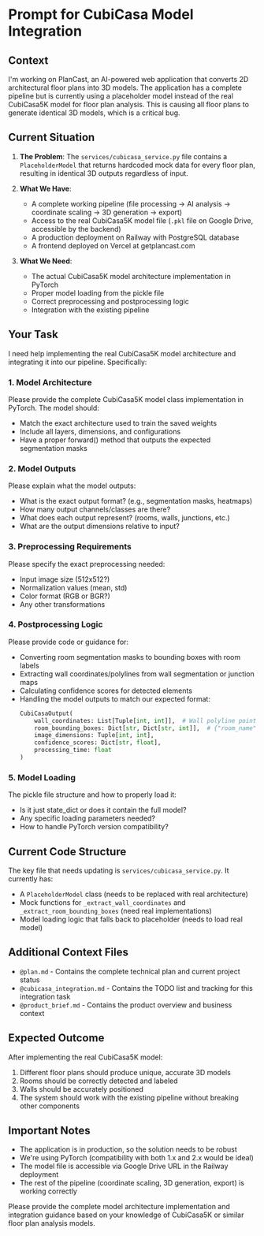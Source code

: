 # Prompt for CubiCasa Model Integration

## Context
I'm working on PlanCast, an AI-powered web application that converts 2D architectural floor plans into 3D models. The application has a complete pipeline but is currently using a placeholder model instead of the real CubiCasa5K model for floor plan analysis. This is causing all floor plans to generate identical 3D models, which is a critical bug.

## Current Situation
1. **The Problem**: The `services/cubicasa_service.py` file contains a `PlaceholderModel` that returns hardcoded mock data for every floor plan, resulting in identical 3D outputs regardless of input.

2. **What We Have**:
   - A complete working pipeline (file processing → AI analysis → coordinate scaling → 3D generation → export)
   - Access to the real CubiCasa5K model file (`.pkl` file on Google Drive, accessible by the backend)
   - A production deployment on Railway with PostgreSQL database
   - A frontend deployed on Vercel at getplancast.com

3. **What We Need**:
   - The actual CubiCasa5K model architecture implementation in PyTorch
   - Proper model loading from the pickle file
   - Correct preprocessing and postprocessing logic
   - Integration with the existing pipeline

## Your Task
I need help implementing the real CubiCasa5K model architecture and integrating it into our pipeline. Specifically:

### 1. Model Architecture
Please provide the complete CubiCasa5K model class implementation in PyTorch. The model should:
- Match the exact architecture used to train the saved weights
- Include all layers, dimensions, and configurations
- Have a proper forward() method that outputs the expected segmentation masks

### 2. Model Outputs
Please explain what the model outputs:
- What is the exact output format? (e.g., segmentation masks, heatmaps)
- How many output channels/classes are there?
- What does each output represent? (rooms, walls, junctions, etc.)
- What are the output dimensions relative to input?

### 3. Preprocessing Requirements
Please specify the exact preprocessing needed:
- Input image size (512x512?)
- Normalization values (mean, std)
- Color format (RGB or BGR?)
- Any other transformations

### 4. Postprocessing Logic
Please provide code or guidance for:
- Converting room segmentation masks to bounding boxes with room labels
- Extracting wall coordinates/polylines from wall segmentation or junction maps
- Calculating confidence scores for detected elements
- Handling the model outputs to match our expected format:
  ```python
  CubiCasaOutput(
      wall_coordinates: List[Tuple[int, int]],  # Wall polyline points
      room_bounding_boxes: Dict[str, Dict[str, int]],  # {"room_name": {"min_x", "max_x", "min_y", "max_y"}}
      image_dimensions: Tuple[int, int],
      confidence_scores: Dict[str, float],
      processing_time: float
  )
  ```

### 5. Model Loading
The pickle file structure and how to properly load it:
- Is it just state_dict or does it contain the full model?
- Any specific loading parameters needed?
- How to handle PyTorch version compatibility?

## Current Code Structure
The key file that needs updating is `services/cubicasa_service.py`. It currently has:
- A `PlaceholderModel` class (needs to be replaced with real architecture)
- Mock functions for `_extract_wall_coordinates` and `_extract_room_bounding_boxes` (need real implementations)
- Model loading logic that falls back to placeholder (needs to load real model)

## Additional Context Files
- `@plan.md` - Contains the complete technical plan and current project status
- `@cubicasa_integration.md` - Contains the TODO list and tracking for this integration task
- `@product_brief.md` - Contains the product overview and business context

## Expected Outcome
After implementing the real CubiCasa5K model:
1. Different floor plans should produce unique, accurate 3D models
2. Rooms should be correctly detected and labeled
3. Walls should be accurately positioned
4. The system should work with the existing pipeline without breaking other components

## Important Notes
- The application is in production, so the solution needs to be robust
- We're using PyTorch (compatibility with both 1.x and 2.x would be ideal)
- The model file is accessible via Google Drive URL in the Railway deployment
- The rest of the pipeline (coordinate scaling, 3D generation, export) is working correctly

Please provide the complete model architecture implementation and integration guidance based on your knowledge of CubiCasa5K or similar floor plan analysis models.

